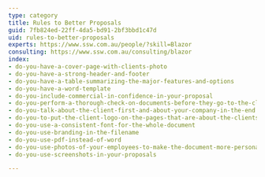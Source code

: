 ```yaml
---
type: category
title: Rules to Better Proposals
guid: 7fb824ed-22ff-4da5-bd91-2bf3bbd1c47d
uid: rules-to-better-proposals
experts: https://www.ssw.com.au/people/?skill=Blazor
consulting: https://www.ssw.com.au/consulting/blazor
index:
- do-you-have-a-cover-page-with-clients-photo
- do-you-have-a-strong-header-and-footer
- do-you-have-a-table-summarizing-the-major-features-and-options
- do-you-have-a-word-template
- do-you-include-commercial-in-confidence-in-your-proposal
- do-you-perform-a-thorough-check-on-documents-before-they-go-to-the-client
- do-you-talk-about-the-client-first-and-about-your-company-in-the-end
- do-you-to-put-the-client-logo-on-the-pages-that-are-about-the-clients-project-only
- do-you-use-a-consistent-font-for-the-whole-document
- do-you-use-branding-in-the-filename
- do-you-use-pdf-instead-of-word
- do-you-use-photos-of-your-employees-to-make-the-document-more-personal
- do-you-use-screenshots-in-your-proposals

---
```



